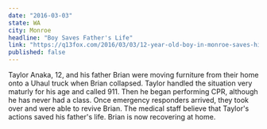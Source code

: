 ```yaml
---
date: "2016-03-03"
state: WA
city: Monroe
headline: "Boy Saves Father's Life"
link: "https://q13fox.com/2016/03/03/12-year-old-boy-in-monroe-saves-his-dad-with-cpr-i-dont-know-how-god-just-took-the-wheel/"
published: false
---
```

Taylor Anaka, 12, and his father Brian were moving furniture from their home onto a Uhaul truck when Brian collapsed.  Taylor handled the situation very maturly for his age and called 911.  Then he began performing CPR, although he has never had a class.  Once emergency responders arrived, they took over and were able to revive Brian. The medical staff believe that Taylor's actions saved his father's life.  Brian is now recovering at home.
